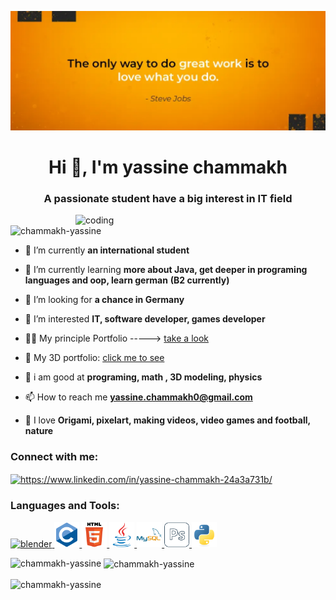 ![logo](https://github.com/chammakh-yassine/chammakh-yassine/blob/main/Screenshot%202024-07-25%20044920.png)
<h1 align="center">Hi 👋, I'm yassine chammakh</h1>
<h3 align="center">A passionate student have a big interest in IT field</h3>

<img align ="right" alt="coding" width="400" src="https://media.licdn.com/dms/image/D5612AQHmfXu03WIBhA/article-cover_image-shrink_720_1280/0/1689012633580?e=2147483647&v=beta&t=tLTJ7NRLZEh7NzJTurK5kVFyZuhqvEo_QRXMfZEilPs">

<p align="left"> <img src="https://komarev.com/ghpvc/?username=chammakh-yassine&label=Profile%20views&color=0e75b6&style=flat" alt="chammakh-yassine" /> </p>

- 🔭 I’m currently **an international student**

- 🌱 I’m currently learning **more about Java, get deeper in programing languages and oop, learn german** **(B2 currently)**

- 👯 I’m looking for **a chance in Germany**

- 🤝 I’m interested **IT, software developer, games developer**

- 👨‍💻 My principle Portfolio -----> [take a look](https://chammakh-yassine.github.io/yassine.chammakh/?comment=ajdkdjkajdkadjjakda#blog)

- 🌱 My 3D portfolio: [click me to see]([https://chammakh-yassine.github.io/yassine.chammakh/?comment=ajdkdjkajdkadjjakda#blog](https://itdexter0.github.io/yassine3D.github.io/index.html))

- 💬 i am good at **programing, math , 3D modeling, physics**

- 📫 How to reach me **yassine.chammakh0@gmail.com**

- 👯 I love **Origami, pixelart, making videos, video games and football, nature**


<h3 align="left">Connect with me:</h3>
<p align="left">
<a href="https://linkedin.com/in/https://www.linkedin.com/in/yassine-chammakh-24a3a731b/" target="blank"><img align="center" src="https://raw.githubusercontent.com/rahuldkjain/github-profile-readme-generator/master/src/images/icons/Social/linked-in-alt.svg" alt="https://www.linkedin.com/in/yassine-chammakh-24a3a731b/" height="30" width="40" /></a>
</p>

<h3 align="left">Languages and Tools:</h3>
<p align="left"> <a href="https://www.blender.org/" target="_blank" rel="noreferrer"> <img src="https://download.blender.org/branding/community/blender_community_badge_white.svg" alt="blender" width="40" height="40"/> </a> <a href="https://www.cprogramming.com/" target="_blank" rel="noreferrer"> <img src="https://raw.githubusercontent.com/devicons/devicon/master/icons/c/c-original.svg" alt="c" width="40" height="40"/> </a> <a href="https://www.w3.org/html/" target="_blank" rel="noreferrer"> <img src="https://raw.githubusercontent.com/devicons/devicon/master/icons/html5/html5-original-wordmark.svg" alt="html5" width="40" height="40"/> </a> <a href="https://www.java.com" target="_blank" rel="noreferrer"> <img src="https://raw.githubusercontent.com/devicons/devicon/master/icons/java/java-original.svg" alt="java" width="40" height="40"/> </a> <a href="https://www.mysql.com/" target="_blank" rel="noreferrer"> <img src="https://raw.githubusercontent.com/devicons/devicon/master/icons/mysql/mysql-original-wordmark.svg" alt="mysql" width="40" height="40"/> </a> <a href="https://www.photoshop.com/en" target="_blank" rel="noreferrer"> <img src="https://raw.githubusercontent.com/devicons/devicon/master/icons/photoshop/photoshop-line.svg" alt="photoshop" width="40" height="40"/> </a> <a href="https://www.python.org" target="_blank" rel="noreferrer"> <img src="https://raw.githubusercontent.com/devicons/devicon/master/icons/python/python-original.svg" alt="python" width="40" height="40"/> </a> </p>

<p><img align="left" src="https://github-readme-stats.vercel.app/api/top-langs?username=chammakh-yassine&show_icons=true&locale=en&layout=compact" alt="chammakh-yassine" /></p>

<p>&nbsp;<img align="center" src="https://github-readme-stats.vercel.app/api?username=chammakh-yassine&show_icons=true&locale=en" alt="chammakh-yassine" /></p>

<p><img align="center" src="https://github-readme-streak-stats.herokuapp.com/?user=chammakh-yassine&" alt="chammakh-yassine" /></p>
